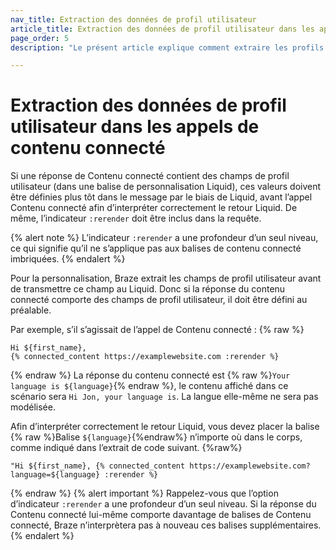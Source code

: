 ```yaml
---
nav_title: Extraction des données de profil utilisateur
article_title: Extraction des données de profil utilisateur dans les appels de contenu connectés
page_order: 5
description: "Le présent article explique comment extraire les profils d’utilisateur dans vos appels de contenu connecté et les bonnes pratiques impliquant la modélisation de Liquid."

---
```


# Extraction des données de profil utilisateur dans les appels de contenu connecté

Si une réponse de Contenu connecté contient des champs de profil utilisateur (dans une balise de personnalisation Liquid), ces valeurs doivent être définies plus tôt dans le message par le biais de Liquid, avant l’appel Contenu connecté afin d’interpréter correctement le retour Liquid. De même, l’indicateur `:rerender` doit être inclus dans la requête. 

{% alert note %}
L’indicateur `:rerender` a une profondeur d’un seul niveau, ce qui signifie qu’il ne s’applique pas aux balises de contenu connecté imbriquées.
{% endalert %}

Pour la personnalisation, Braze extrait les champs de profil utilisateur avant de transmettre ce champ au Liquid. Donc si la réponse du contenu connecté comporte des champs de profil utilisateur, il doit être défini au préalable. 

Par exemple, s’il s’agissait de l’appel de Contenu connecté :
{% raw %}
```liquid
Hi ${first_name},
{% connected_content https://examplewebsite.com :rerender %}
```
{% endraw %}
La réponse du contenu connecté est {% raw %}`Your language is ${language}`{% endraw %}, le contenu affiché dans ce scénario sera `Hi Jon, your language is`. La langue elle-même ne sera pas modélisée.

Afin d’interpréter correctement le retour Liquid, vous devez placer la balise {% raw %}Balise `${language}`{%endraw%} n’importe où dans le corps, comme indiqué dans l’extrait de code suivant.
{%raw%}
```liquid
"Hi ${first_name}, {% connected_content https://examplewebsite.com?language=${language} :rerender %}
```
{% endraw %}
{% alert important %}
Rappelez-vous que l’option d’indicateur `:rerender` a une profondeur d’un seul niveau. Si la réponse du Contenu connecté lui-même comporte davantage de balises de Contenu connecté, Braze n’interprètera pas à nouveau ces balises supplémentaires.
{% endalert %}
